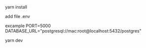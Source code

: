 yarn install

add file .env

excample
PORT=5000
DATABASE_URL="postgresql://mac:root@localhost:5432/postgres"

yarn dev
